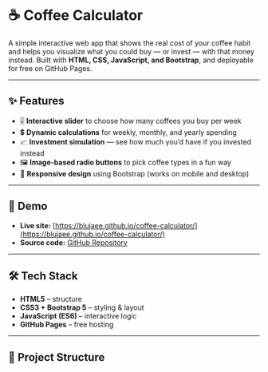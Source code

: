 # ☕ Coffee Calculator  

A simple interactive web app that shows the real cost of your coffee habit and helps you visualize what you could buy — or invest — with that money instead. Built with **HTML, CSS, JavaScript, and Bootstrap**, and deployable for free on GitHub Pages.  

---

## ✨ Features  
- 🎚️ **Interactive slider** to choose how many coffees you buy per week  
- 💲 **Dynamic calculations** for weekly, monthly, and yearly spending  
- 📈 **Investment simulation** — see how much you’d have if you invested instead  
- 🖼️ **Image-based radio buttons** to pick coffee types in a fun way  
- 📱 **Responsive design** using Bootstrap (works on mobile and desktop)  

---

## 🚀 Demo  
- **Live site:** [https://blujaee.github.io/coffee-calculator/](https://blujaee.github.io/coffee-calculator/)  
- **Source code:** [GitHub Repository](https://github.com/blujaee/coffee-calculator)  

---

## 🛠️ Tech Stack  
- **HTML5** – structure  
- **CSS3 + Bootstrap 5** – styling & layout  
- **JavaScript (ES6)** – interactive logic  
- **GitHub Pages** – free hosting  

---

## 📂 Project Structure  

